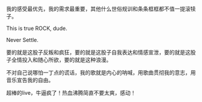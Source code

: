 我的感受最优先，我的需求最重要，其他什么世俗规训和条条框框都不值一提滚犊子。

This is true ROCK, dude.

Never Settle.

要的就是这股子反叛和疯狂，要的就是这股子自我表达和情感宣泄，要的就是这股子全情投入和随心所欲，要的就是这种浪漫。

不对自己说哪怕一丁点的谎话，我的歌就是内心的呐喊，用歌曲贯彻我的意志，用音乐宣告我的自由。

超棒的live，牛逼疯了！热血沸腾简直不要太爽，感动！
